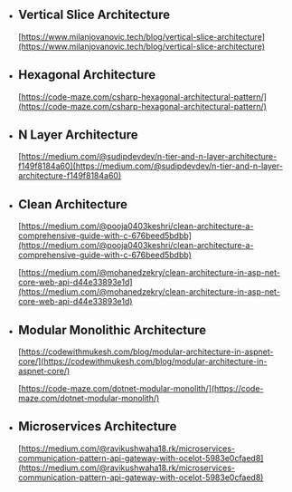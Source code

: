 - ## Vertical Slice Architecture

    [https://www.milanjovanovic.tech/blog/vertical-slice-architecture](https://www.milanjovanovic.tech/blog/vertical-slice-architecture)

- ## Hexagonal Architecture

  [https://code-maze.com/csharp-hexagonal-architectural-pattern/](https://code-maze.com/csharp-hexagonal-architectural-pattern/)

- ## N Layer Architecture

  [https://medium.com/@sudipdevdev/n-tier-and-n-layer-architecture-f149f8184a60](https://medium.com/@sudipdevdev/n-tier-and-n-layer-architecture-f149f8184a60)

- ## Clean Architecture

    [https://medium.com/@pooja0403keshri/clean-architecture-a-comprehensive-guide-with-c-676beed5bdbb](https://medium.com/@pooja0403keshri/clean-architecture-a-comprehensive-guide-with-c-676beed5bdbb)

    [https://medium.com/@mohanedzekry/clean-architecture-in-asp-net-core-web-api-d44e33893e1d](https://medium.com/@mohanedzekry/clean-architecture-in-asp-net-core-web-api-d44e33893e1d)

- ## Modular Monolithic Architecture

  [https://codewithmukesh.com/blog/modular-architecture-in-aspnet-core/](https://codewithmukesh.com/blog/modular-architecture-in-aspnet-core/)

  [https://code-maze.com/dotnet-modular-monolith/](https://code-maze.com/dotnet-modular-monolith/)

- ## Microservices Architecture

  [https://medium.com/@ravikushwaha18.rk/microservices-communication-pattern-api-gateway-with-ocelot-5983e0cfaed8](https://medium.com/@ravikushwaha18.rk/microservices-communication-pattern-api-gateway-with-ocelot-5983e0cfaed8)
